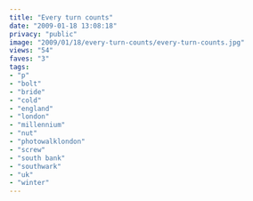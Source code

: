 ```yaml
---
title: "Every turn counts"
date: "2009-01-18 13:08:18"
privacy: "public"
image: "2009/01/18/every-turn-counts/every-turn-counts.jpg"
views: "54"
faves: "3"
tags:
- "p"
- "bolt"
- "bride"
- "cold"
- "england"
- "london"
- "millennium"
- "nut"
- "photowalklondon"
- "screw"
- "south bank"
- "southwark"
- "uk"
- "winter"
---
```

<a href="/photos/2009/01/18/every-turn-counts"></a>

